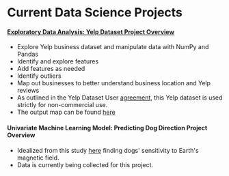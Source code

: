 # Current Data Science Projects

#### [Exploratory Data Analysis: Yelp Dataset Project Overview](https://github.com/dgonzales8096/Dennis_Gonzales_Project_Portfolio/blob/main/Yelp%20EDA%20Project.ipynb)

- Explore Yelp business dataset and manipulate data with NumPy and Pandas
- Identify and explore features 
- Add features as needed
- Identify outliers
- Map out businesses to better understand business location and Yelp reviews
- As outlined in the Yelp Dataset User [agreement](https://github.com/dgonzales8096/Dennis_Gonzales_Project_Portfolio/blob/main/Yelp_Dataset_User_Agreement.pdf), this Yelp dataset is used strictly for non-commercial use.
- The output map can be found [here](https://dgonzales8096.github.io/Dennis_Gonzales_Project_html_files/Yelp_biz_map.html)


#### Univariate Machine Learning Model: Predicting Dog Direction Project Overview

- Idealized from this study [here](chrome-extension://efaidnbmnnnibpcajpcglclefindmkaj/viewer.html?pdfurl=https%3A%2F%2Ffrontiersinzoology.biomedcentral.com%2Ftrack%2Fpdf%2F10.1186%2F1742-9994-10-80.pdf&clen=1493799&chunk=true) finding dogs' sensitivity to Earth's magnetic field.
- Data is currently being collected for this project.
